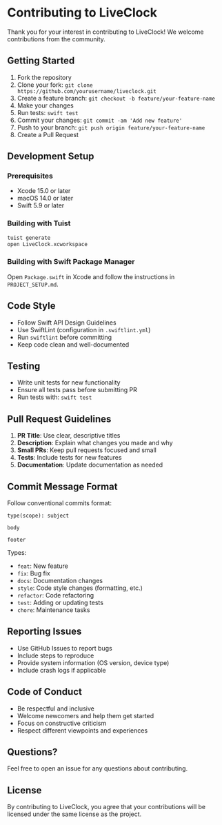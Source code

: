 # Contributing to LiveClock

Thank you for your interest in contributing to LiveClock! We welcome contributions from the community.

## Getting Started

1. Fork the repository
2. Clone your fork: `git clone https://github.com/yourusername/liveclock.git`
3. Create a feature branch: `git checkout -b feature/your-feature-name`
4. Make your changes
5. Run tests: `swift test`
6. Commit your changes: `git commit -am 'Add new feature'`
7. Push to your branch: `git push origin feature/your-feature-name`
8. Create a Pull Request

## Development Setup

### Prerequisites

- Xcode 15.0 or later
- macOS 14.0 or later
- Swift 5.9 or later

### Building with Tuist

```bash
tuist generate
open LiveClock.xcworkspace
```

### Building with Swift Package Manager

Open `Package.swift` in Xcode and follow the instructions in `PROJECT_SETUP.md`.

## Code Style

- Follow Swift API Design Guidelines
- Use SwiftLint (configuration in `.swiftlint.yml`)
- Run `swiftlint` before committing
- Keep code clean and well-documented

## Testing

- Write unit tests for new functionality
- Ensure all tests pass before submitting PR
- Run tests with: `swift test`

## Pull Request Guidelines

1. **PR Title**: Use clear, descriptive titles
2. **Description**: Explain what changes you made and why
3. **Small PRs**: Keep pull requests focused and small
4. **Tests**: Include tests for new features
5. **Documentation**: Update documentation as needed

## Commit Message Format

Follow conventional commits format:

```
type(scope): subject

body

footer
```

Types:
- `feat`: New feature
- `fix`: Bug fix
- `docs`: Documentation changes
- `style`: Code style changes (formatting, etc.)
- `refactor`: Code refactoring
- `test`: Adding or updating tests
- `chore`: Maintenance tasks

## Reporting Issues

- Use GitHub Issues to report bugs
- Include steps to reproduce
- Provide system information (OS version, device type)
- Include crash logs if applicable

## Code of Conduct

- Be respectful and inclusive
- Welcome newcomers and help them get started
- Focus on constructive criticism
- Respect different viewpoints and experiences

## Questions?

Feel free to open an issue for any questions about contributing.

## License

By contributing to LiveClock, you agree that your contributions will be licensed under the same license as the project.